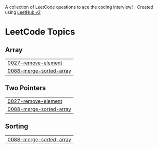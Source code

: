 A collection of LeetCode questions to ace the coding interview! - Created using [LeetHub v2](https://github.com/arunbhardwaj/LeetHub-2.0)
<!---LeetCode Topics Start-->
# LeetCode Topics
## Array
|  |
| ------- |
| [0027-remove-element](https://github.com/kiranjithhardeepp/leetCode/tree/master/0027-remove-element) |
| [0088-merge-sorted-array](https://github.com/kiranjithhardeepp/leetCode/tree/master/0088-merge-sorted-array) |
## Two Pointers
|  |
| ------- |
| [0027-remove-element](https://github.com/kiranjithhardeepp/leetCode/tree/master/0027-remove-element) |
| [0088-merge-sorted-array](https://github.com/kiranjithhardeepp/leetCode/tree/master/0088-merge-sorted-array) |
## Sorting
|  |
| ------- |
| [0088-merge-sorted-array](https://github.com/kiranjithhardeepp/leetCode/tree/master/0088-merge-sorted-array) |
<!---LeetCode Topics End-->